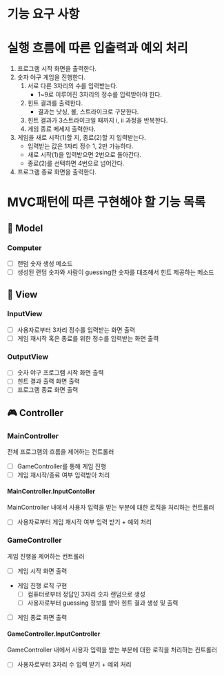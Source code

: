 # 기능 요구 사항

# 실행 흐름에 따른 입출력과 예외 처리
1. 프로그램 시작 화면을 출력한다.
2. 숫자 야구 게임을 진행한다.
   1. 서로 다른 3자리의 수를 입력받는다.
      * 1~9로 이루어진 3자리의 정수를 입력받아야 한다.
   2. 힌트 결과를 출력한다.
      * 결과는 낫싱, 볼, 스트라이크로 구분한다.
   3. 힌트 결과가 3스트라이크일 때까지 i, ii 과정을 반복한다. 
   4. 게임 종료 메세지 출력한다.
3. 게임을 새로 시작(1)할 지, 종료(2)할 지 입력받는다.
    * 입력받는 값은 1자리 정수 1, 2만 가능하다.
    * 새로 시작(1)을 입력받으면 2번으로 돌아간다.
    * 종료(2)를 선택하면 4번으로 넘어간다.
4. 프로그램 종료 화면을 출력한다.

# MVC패턴에 따른 구현해야 할 기능 목록
## 🧑 Model
### Computer
* [ ] 랜덤 숫자 생성 메소드
* [ ] 생성된 랜덤 숫자와 사람이 guessing한 숫자를 대조해서 힌트 제공하는 메소드

## 🔎 View
### InputView
* [ ] 사용자로부터 3자리 정수를 입력받는 화면 출력
* [ ] 게임 재시작 혹은 종료를 위한 정수를 입력받는 화면 출력

### OutputView
* [ ] 숫자 야구 프로그램 시작 화면 출력
* [ ] 힌트 결과 출력 화면 출력
* [ ] 프로그램 종료 화면 출력

## 🎮 Controller
### MainController
전체 프로그램의 흐름을 제어하는 컨트롤러
* [ ] GameController를 통해 게임 진행
* [ ] 게임 재시작/종료 여부 입력받아 처리

#### MainController.InputContoller
MainController 내에서 사용자 입력을 받는 부분에 대한 로직을 처리하는 컨트롤러
* [ ] 사용자로부터 게임 재시작 여부 입력 받기 + 예외 처리


### GameController
게임 진행을 제어하는 컨트롤러
* [ ] 게임 시작 화면 출력
* 게임 진행 로직 구현
  * [ ] 컴퓨터로부터 정답인 3자리 숫자 랜덤으로 생성
  * [ ] 사용자로부터 guessing 정보를 받아 힌트 결과 생성 및 출력
* [ ] 게임 종료 화면 출력

#### GameController.InputController
GameController 내에서 사용자 입력을 받는 부분에 대한 로직을 처리하는 컨트롤러
* [ ] 사용자로부터 3자리 수 입력 받기 + 예외 처리

